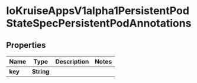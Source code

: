 
# IoKruiseAppsV1alpha1PersistentPodStateSpecPersistentPodAnnotations

## Properties
Name | Type | Description | Notes
------------ | ------------- | ------------- | -------------
**key** | **String** |  | 



